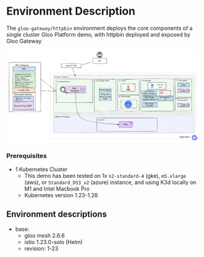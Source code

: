 # Environment Description
The `gloo-gateway/httpbin` environment deploys the core components of a single cluster Gloo Platform demo, with httpbin deployed and exposed by Gloo Gateway

![High Level Architecture](.images/httpbin-arch-1a.png)

### Prerequisites
- 1 Kubernetes Cluster
    - This demo has been tested on 1x `n2-standard-4` (gke), `m5.xlarge` (aws), or `Standard_DS3_v2` (azure) instance, and using K3d locally on M1 and Intel Macbook Pro
    - Kubernetes version 1.23-1.28

## Environment descriptions
- base:
    - gloo mesh 2.6.6
    - istio 1.23.0-solo (Helm)
    - revision: 1-23